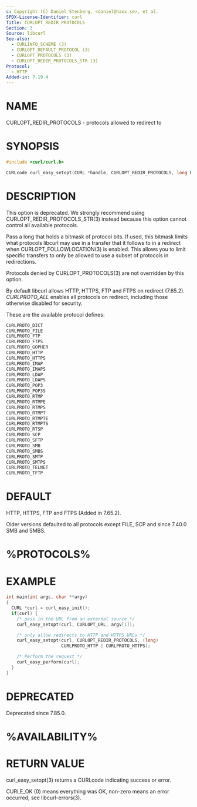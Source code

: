 ```yaml
---
c: Copyright (C) Daniel Stenberg, <daniel@haxx.se>, et al.
SPDX-License-Identifier: curl
Title: CURLOPT_REDIR_PROTOCOLS
Section: 3
Source: libcurl
See-also:
  - CURLINFO_SCHEME (3)
  - CURLOPT_DEFAULT_PROTOCOL (3)
  - CURLOPT_PROTOCOLS (3)
  - CURLOPT_REDIR_PROTOCOLS_STR (3)
Protocol:
  - HTTP
Added-in: 7.19.4
---
```


# NAME

CURLOPT_REDIR_PROTOCOLS - protocols allowed to redirect to

# SYNOPSIS

~~~c
#include <curl/curl.h>

CURLcode curl_easy_setopt(CURL *handle, CURLOPT_REDIR_PROTOCOLS, long bitmask);
~~~

# DESCRIPTION

This option is deprecated. We strongly recommend using
CURLOPT_REDIR_PROTOCOLS_STR(3) instead because this option cannot
control all available protocols.

Pass a long that holds a bitmask of protocol bits. If used, this bitmask
limits what protocols libcurl may use in a transfer that it follows to in a
redirect when CURLOPT_FOLLOWLOCATION(3) is enabled. This allows you to limit
specific transfers to only be allowed to use a subset of protocols in
redirections.

Protocols denied by CURLOPT_PROTOCOLS(3) are not overridden by this
option.

By default libcurl allows HTTP, HTTPS, FTP and FTPS on redirect (7.65.2).
*CURLPROTO_ALL* enables all protocols on redirect, including those
otherwise disabled for security.

These are the available protocol defines:
~~~c
CURLPROTO_DICT
CURLPROTO_FILE
CURLPROTO_FTP
CURLPROTO_FTPS
CURLPROTO_GOPHER
CURLPROTO_HTTP
CURLPROTO_HTTPS
CURLPROTO_IMAP
CURLPROTO_IMAPS
CURLPROTO_LDAP
CURLPROTO_LDAPS
CURLPROTO_POP3
CURLPROTO_POP3S
CURLPROTO_RTMP
CURLPROTO_RTMPE
CURLPROTO_RTMPS
CURLPROTO_RTMPT
CURLPROTO_RTMPTE
CURLPROTO_RTMPTS
CURLPROTO_RTSP
CURLPROTO_SCP
CURLPROTO_SFTP
CURLPROTO_SMB
CURLPROTO_SMBS
CURLPROTO_SMTP
CURLPROTO_SMTPS
CURLPROTO_TELNET
CURLPROTO_TFTP
~~~

# DEFAULT

HTTP, HTTPS, FTP and FTPS (Added in 7.65.2).

Older versions defaulted to all protocols except FILE, SCP and since 7.40.0
SMB and SMBS.

# %PROTOCOLS%

# EXAMPLE

~~~c
int main(int argc, char **argv)
{
  CURL *curl = curl_easy_init();
  if(curl) {
    /* pass in the URL from an external source */
    curl_easy_setopt(curl, CURLOPT_URL, argv[1]);

    /* only allow redirects to HTTP and HTTPS URLs */
    curl_easy_setopt(curl, CURLOPT_REDIR_PROTOCOLS, (long)
                     CURLPROTO_HTTP | CURLPROTO_HTTPS);

    /* Perform the request */
    curl_easy_perform(curl);
  }
}
~~~

# DEPRECATED

Deprecated since 7.85.0.

# %AVAILABILITY%

# RETURN VALUE

curl_easy_setopt(3) returns a CURLcode indicating success or error.

CURLE_OK (0) means everything was OK, non-zero means an error occurred, see
libcurl-errors(3).
